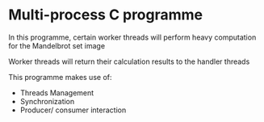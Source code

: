 # Multi-process C programme

In this programme, certain worker threads will perform heavy computation for the Mandelbrot set image

Worker threads will return their calculation results to the handler threads

This programme makes use of:

 + Threads Management
 + Synchronization
 + Producer/ consumer interaction
